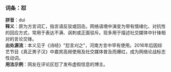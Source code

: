 <!-- 作者 DeepSeek R1 Lite Preview  2025/02/22 -->
### 词条：怼  
**拼音**：duì  
**释义**：原为方言词汇，指言语反驳或回击。网络语境中演变为带有情绪化、对抗性的回应方式，常用于表达不满、讽刺或正面驳斥。现多用于描述社交媒体中针锋相对的言论交锋。  
**出处源流**：本义见于《诗经》"怼言刈之"，河南方言中早有使用。2016年后因综艺节目《真正男子汉》中嘉宾高频使用及社交媒体普及而爆红，成为网络论战标志性动词。  
**用法示例**：网友在评论区怼了发布虚假信息的博主。
